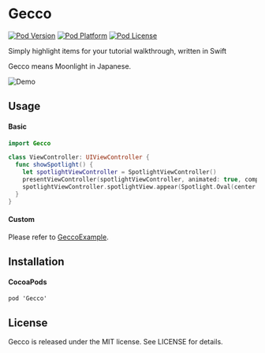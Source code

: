 # Gecco

[![Pod Version](http://img.shields.io/cocoapods/v/Gecco.svg?style=flat)](http://cocoadocs.org/docsets/Gecco/)
[![Pod Platform](http://img.shields.io/cocoapods/p/Gecco.svg?style=flat)](http://cocoadocs.org/docsets/Gecco/)
[![Pod License](http://img.shields.io/cocoapods/l/Gecco.svg?style=flat)](http://opensource.org/licenses/MIT)

Simply highlight items for your tutorial walkthrough, written in Swift

Gecco means Moonlight in Japanese.

![Demo](https://cloud.githubusercontent.com/assets/6880730/12470510/2d1cb602-c038-11e5-8095-a2a0d77f99db.gif)

## Usage

#### Basic

``` swift
import Gecco

class ViewController: UIViewController {
  func showSpotlight() {
    let spotlightViewController = SpotlightViewController()
    presentViewController(spotlightViewController, animated: true, completion: nil)
    spotlightViewController.spotlightView.appear(Spotlight.Oval(center: CGPointMake(100, 100), diameter: 100))
  }
}
```

#### Custom

Please refer to [GeccoExample](https://github.com/yukiasai/Gecco/tree/master/GeccoExample).

## Installation

#### CocoaPods

```
pod 'Gecco'
```

## License

Gecco is released under the MIT license. See LICENSE for details.
